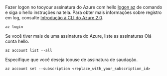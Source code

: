 Fazer logon no tooyour assinatura do Azure com hello [logon az](/cli/azure/#login) de comando e siga o hello instruções na tela. Para obter mais informações sobre registro em log, consulte [Introdução à CLI do Azure 2.0](/cli/azure/get-started-with-azure-cli).

```azurecli
az login
```

Se você tiver mais de uma assinatura do Azure, liste as assinaturas Olá conta hello.

```azurecli
az account list --all
```

Especifique que você deseja toouse de assinatura de saudação.

```azurecli
az account set --subscription <replace_with_your_subscription_id>
```